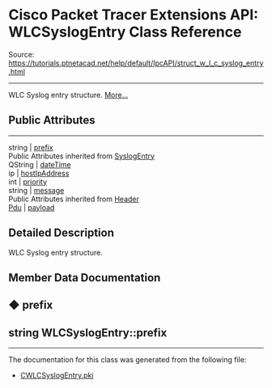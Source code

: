 # Cisco Packet Tracer Extensions API: WLCSyslogEntry Class Reference

Source: https://tutorials.ptnetacad.net/help/default/IpcAPI/struct_w_l_c_syslog_entry.html

---

WLC Syslog entry structure. [More...](struct_w_l_c_syslog_entry.html#details)

##  Public Attributes  
  
---  
string | [prefix](struct_w_l_c_syslog_entry.html#ac161c9ec201a838e195fb52b3329ee2a)  
Public Attributes inherited from [SyslogEntry](struct_syslog_entry.html)  
QString | [dateTime](struct_syslog_entry.html#a681688ceab6d56f693b889c8e1f869be)  
ip | [hostIpAddress](struct_syslog_entry.html#aebe6779de9eb20a904f903e1e8a21c31)  
int | [priority](struct_syslog_entry.html#ad730fdb0665ecff0ed48b3b08bc1e032)  
string | [message](struct_syslog_entry.html#aa00a50907f274d6f8ce6b79134effc8b)  
Public Attributes inherited from [Header](struct_header.html)  
[Pdu](struct_pdu.html) | [payload](struct_header.html#a07ee8693faef1e16c65765b5bcdc366d)  
  
## Detailed Description

WLC Syslog entry structure. 

## Member Data Documentation

## ◆ prefix

string WLCSyslogEntry::prefix  
---  
  
* * *

The documentation for this class was generated from the following file:

  * [CWLCSyslogEntry.pki](_c_w_l_c_syslog_entry_8pki.html)


